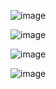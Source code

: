 ![image](https://github.com/Jamil115/Rock-Paper-Scissors/assets/101088169/7e6b9230-e5f1-4e02-bde8-75978ab19c7f)

![image](https://github.com/Jamil115/Rock-Paper-Scissors/assets/101088169/4d519e08-43ea-487f-85e6-2a520fdda113)

![image](https://github.com/Jamil115/Rock-Paper-Scissors/assets/101088169/6d582f6a-97d3-4ec5-b674-8ddc2dedbedd)

![image](https://github.com/Jamil115/Rock-Paper-Scissors/assets/101088169/4cc4bbd1-c7e8-473c-aa47-5b1217b4e3f5)



